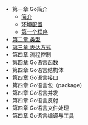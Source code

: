 
- 第一章 Go简介
    - [简介](article/01-introduce.md)
    - [环境配置](article/02-env.md)
    - [第一个程序](article/03-hello.md)
- [第二章 类型](article/04-类型.md)
- [第三章 表达方式](article/05-表达方式.md)
- 第四章 流程控制
- 第四章 Go语言函数
- 第四章 Go语言结构体
- 第四章 Go语言接口
- 第四章 Go语言包（package）
- 第四章 Go语言并发
- 第四章 Go语言反射
- 第四章 Go语言文件处理
- 第四章 Go语言编译与工具
 
